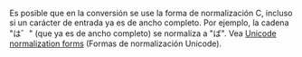 Es posible que en la conversión se use la forma de normalización C, incluso si un carácter de entrada ya es de ancho completo. Por ejemplo, la cadena "は゛" (que ya es de ancho completo) se normaliza a "ば". Vea [Unicode normalization forms](http://unicode.org/reports/tr15) (Formas de normalización Unicode).